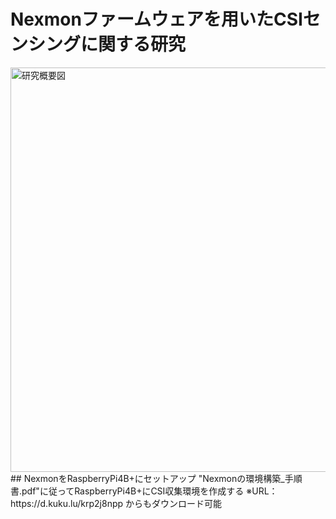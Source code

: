 # Nexmonファームウェアを用いたCSIセンシングに関する研究
<img width="647" alt="研究概要図" src="https://github.com/haradakaito/NexmonCSI/assets/75819611/89948431-90a3-4b88-a3c2-b03035f460cc">  
## NexmonをRaspberryPi4B+にセットアップ
"Nexmonの環境構築_手順書.pdf"に従ってRaspberryPi4B+にCSI収集環境を作成する  
※URL：https://d.kuku.lu/krp2j8npp からもダウンロード可能

